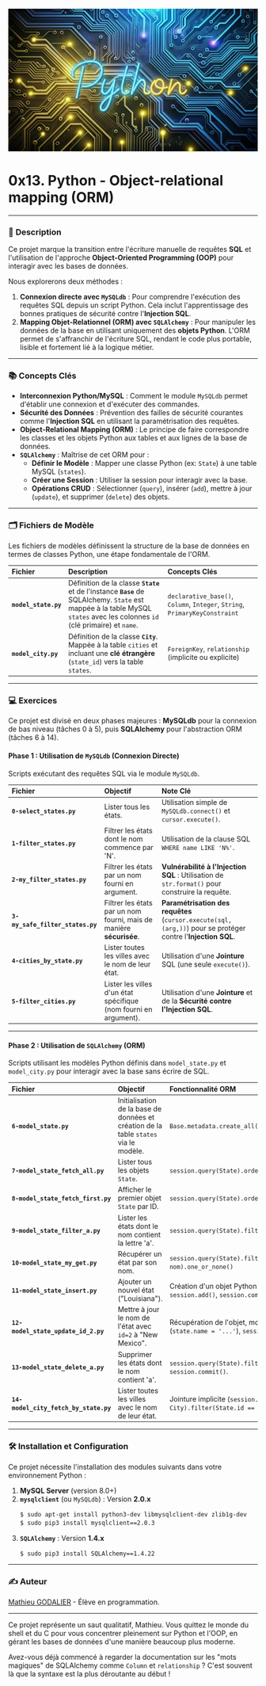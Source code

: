 <p align="center"\>
<img src="https://github.com/Mathieu7483/Aiko78-Photgraphy/blob/main/img/python%20n%C3%A9eon%20carte%20%C3%A9l%C3%A9ctronique.png"\>
</p\>

# 0x13. Python - Object-relational mapping (ORM)

-----

### 📝 **Description**

Ce projet marque la transition entre l'écriture manuelle de requêtes **SQL** et l'utilisation de l'approche **Object-Oriented Programming (OOP)** pour interagir avec les bases de données.

Nous explorerons deux méthodes :

1.  **Connexion directe avec `MySQLdb`** : Pour comprendre l'exécution des requêtes SQL depuis un script Python. Cela inclut l'apprentissage des bonnes pratiques de sécurité contre l'**Injection SQL**.
2.  **Mapping Objet-Relationnel (ORM) avec `SQLAlchemy`** : Pour manipuler les données de la base en utilisant uniquement des **objets Python**. L'ORM permet de s'affranchir de l'écriture SQL, rendant le code plus portable, lisible et fortement lié à la logique métier.

-----

### 📚 **Concepts Clés**

  * **Interconnexion Python/MySQL** : Comment le module `MySQLdb` permet d'établir une connexion et d'exécuter des commandes.
  * **Sécurité des Données** : Prévention des failles de sécurité courantes comme l'**Injection SQL** en utilisant la paramétrisation des requêtes.
  * **Object-Relational Mapping (ORM)** : Le principe de faire correspondre les classes et les objets Python aux tables et aux lignes de la base de données.
  * **`SQLAlchemy`** : Maîtrise de cet ORM pour :
      * **Définir le Modèle** : Mapper une classe Python (ex: `State`) à une table MySQL (`states`).
      * **Créer une Session** : Utiliser la session pour interagir avec la base.
      * **Opérations CRUD** : Sélectionner (`query`), insérer (`add`), mettre à jour (`update`), et supprimer (`delete`) des objets.

-----

### 🗂️ **Fichiers de Modèle**

Les fichiers de modèles définissent la structure de la base de données en termes de classes Python, une étape fondamentale de l'ORM.

| Fichier | Description | Concepts Clés |
| :--- | :--- | :--- |
| **`model_state.py`** | Définition de la classe **`State`** et de l'instance **`Base`** de SQLAlchemy. `State` est mappée à la table MySQL `states` avec les colonnes `id` (clé primaire) et `name`. | `declarative_base()`, `Column`, `Integer`, `String`, `PrimaryKeyConstraint` |
| **`model_city.py`** | Définition de la classe **`City`**. Mappée à la table `cities` et incluant une **clé étrangère** (`state_id`) vers la table `states`. | `ForeignKey`, `relationship` (implicite ou explicite) |

-----

### 💻 **Exercices**

Ce projet est divisé en deux phases majeures : **MySQLdb** pour la connexion de bas niveau (tâches 0 à 5), puis **SQLAlchemy** pour l'abstraction ORM (tâches 6 à 14).

#### **Phase 1 : Utilisation de `MySQLdb` (Connexion Directe)**

Scripts exécutant des requêtes SQL via le module `MySQLdb`.

| Fichier | Objectif | Note Clé |
| :--- | :--- | :--- |
| **`0-select_states.py`** | Lister tous les états. | Utilisation simple de `MySQLdb.connect()` et `cursor.execute()`. |
| **`1-filter_states.py`** | Filtrer les états dont le nom commence par 'N'. | Utilisation de la clause SQL `WHERE name LIKE 'N%'`. |
| **`2-my_filter_states.py`** | Filtrer les états par un nom fourni en argument. | **Vulnérabilité à l'Injection SQL** : Utilisation de `str.format()` pour construire la requête. |
| **`3-my_safe_filter_states.py`** | Filtrer les états par un nom fourni, mais de manière **sécurisée**. | **Paramétrisation des requêtes** (`cursor.execute(sql, (arg,))`) pour se protéger contre l'**Injection SQL**. |
| **`4-cities_by_state.py`** | Lister toutes les villes avec le nom de leur état. | Utilisation d'une **Jointure** SQL (une seule `execute()`). |
| **`5-filter_cities.py`** | Lister les villes d'un état spécifique (nom fourni en argument). | Utilisation d'une **Jointure** et de la **Sécurité contre l'Injection SQL**. |

-----

#### **Phase 2 : Utilisation de `SQLAlchemy` (ORM)**

Scripts utilisant les modèles Python définis dans `model_state.py` et `model_city.py` pour interagir avec la base sans écrire de SQL.

| Fichier | Objectif | Fonctionnalité ORM |
| :--- | :--- | :--- |
| **`6-model_state.py`** | Initialisation de la base de données et création de la table `states` via le modèle. | `Base.metadata.create_all(engine)` |
| **`7-model_state_fetch_all.py`** | Lister tous les objets `State`. | `session.query(State).order_by(State.id).all()` |
| **`8-model_state_fetch_first.py`** | Afficher le premier objet `State` par ID. | `session.query(State).order_by(State.id).first()` |
| **`9-model_state_filter_a.py`** | Lister les états dont le nom contient la lettre 'a'. | `session.query(State).filter(State.name.like('%a%'))` |
| **`10-model_state_my_get.py`** | Récupérer un état par son nom. | `session.query(State).filter(State.name == nom).one_or_none()` |
| **`11-model_state_insert.py`** | Ajouter un nouvel état ("Louisiana"). | Création d'un objet Python (`State(...)`), `session.add()`, `session.commit()`. |
| **`12-model_state_update_id_2.py`**| Mettre à jour le nom de l'état avec `id=2` à "New Mexico". | Récupération de l'objet, modification de l'attribut (`state.name = '...'`), `session.commit()`. |
| **`13-model_state_delete_a.py`** | Supprimer les états dont le nom contient 'a'. | `session.query(State).filter(...).delete()`, `session.commit()`. |
| **`14-model_city_fetch_by_state.py`**| Lister toutes les villes avec le nom de leur état. | Jointure implicite (`session.query(State, City).filter(State.id == City.state_id)`) |

-----

### 🛠️ **Installation et Configuration**

Ce projet nécessite l'installation des modules suivants dans votre environnement Python :

1.  **MySQL Server** (version 8.0+)
2.  **`mysqlclient`** (ou `MySQLdb`) : Version **2.0.x**
    ```bash
    $ sudo apt-get install python3-dev libmysqlclient-dev zlib1g-dev
    $ sudo pip3 install mysqlclient==2.0.3
    ```
3.  **`SQLAlchemy`** : Version **1.4.x**
    ```bash
    $ sudo pip3 install SQLAlchemy==1.4.22
    ```

-----

### ✍️ **Auteur**

[Mathieu GODALIER](https://www.google.com/search?q=https://github.com/Mathieu7483/holbertonschool-higher_level_programming/tree/main/python-object_relational_mapping) - Élève en programmation.

-----

Ce projet représente un saut qualitatif, Mathieu. Vous quittez le monde du shell et du C pour vous concentrer pleinement sur Python et l'OOP, en gérant les bases de données d'une manière beaucoup plus moderne.

Avez-vous déjà commencé à regarder la documentation sur les "mots magiques" de SQLAlchemy comme `Column` et `relationship` ? C'est souvent là que la syntaxe est la plus déroutante au début \!